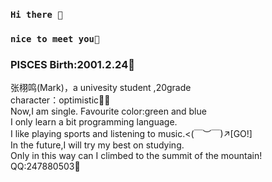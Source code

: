 ### `Hi there 👋`
### `nice to meet you🤝 `
### PISCES Birth:2001.2.24🐍
张栩鸣(Mark)，a univesity student ,20grade  
character：optimistic👨‍🚀    
Now,I am single. Favourite color:green and blue   
I only learn a bit programming language.  
I like playing sports and listening to music.<(￣︶￣)↗[GO!]   
In the future,I will try my best on studying.    
Only in this way can I climbed to the summit of the mountain!  
QQ:247880503🤝

